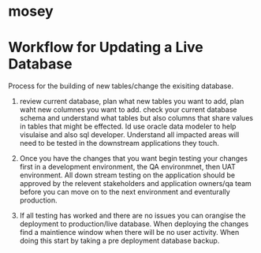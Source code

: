 # mosey
# Workflow for Updating a Live Database
Process for the building of new tables/change the exisiting database.
1. review current database, plan what new tables you want to add, plan waht new columnes you want to add. check your current database schema and understand what tables but also columns that share values in tables that might be effected. Id use oracle data modeler to help visulaise and also sql developer. Understand all impacted areas will need to be tested in the downstream applications they touch.

2. Once you have the changes that you want begin testing your changes first in a development environment, the QA environmnet, then UAT environment. All down stream testing on the application should be approved by the relevent stakeholders and application owners/qa team before you can move on to the next environment and eventurally production.

3. If all testing has worked and there are no issues you can orangise the deployment to production/live database. When deploying the changes find a maintience window when there will be no user activity. When doing this start by taking a pre deployment database backup. 
